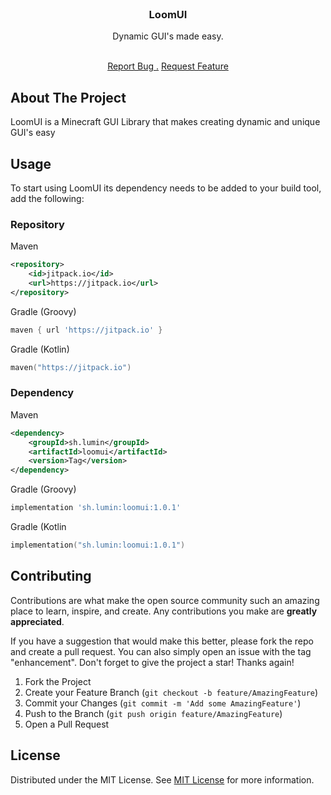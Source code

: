                         






















































 
<br/>
<div align="center">

<h3 align="center">LoomUI</h3>
<p align="center">
Dynamic GUI's made easy.

<br/>
<br/>
  
<a href="https://github.com/lumin-sh/LoomUI/issues/new?template=bug_report.md">Report Bug .</a>
<a href="https://github.com/lumin-sh/LoomUI/issues/new?template=feature_request.md">Request Feature</a>
</p>
</div>

 ## About The Project

LoomUI is a Minecraft GUI Library that makes creating dynamic and unique GUI's easy
 ## Usage

To start using LoomUI its dependency needs to be added to your build tool, add the following:

### Repository

Maven
```xml
<repository>
    <id>jitpack.io</id>
    <url>https://jitpack.io</url>
</repository>
```

Gradle (Groovy)
```groovy
maven { url 'https://jitpack.io' }
```

Gradle (Kotlin)
```kotlin
maven("https://jitpack.io")
```

### Dependency

Maven
```xml 
<dependency>
    <groupId>sh.lumin</groupId>
    <artifactId>loomui</artifactId>
    <version>Tag</version>
</dependency>
```

Gradle (Groovy)
```groovy
implementation 'sh.lumin:loomui:1.0.1'
```

Gradle (Kotlin
```kotlin
implementation("sh.lumin:loomui:1.0.1")
```
 ## Contributing

Contributions are what make the open source community such an amazing place to learn, inspire, and create. Any contributions you make are **greatly appreciated**.

If you have a suggestion that would make this better, please fork the repo and create a pull request. You can also simply open an issue with the tag "enhancement".
Don't forget to give the project a star! Thanks again!

1. Fork the Project
2. Create your Feature Branch (`git checkout -b feature/AmazingFeature`)
3. Commit your Changes (`git commit -m 'Add some AmazingFeature'`)
4. Push to the Branch (`git push origin feature/AmazingFeature`)
5. Open a Pull Request
 ## License

Distributed under the MIT License. See [MIT License](https://opensource.org/licenses/MIT) for more information.

